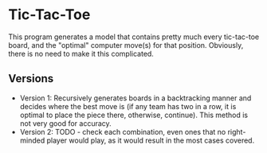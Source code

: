 # Tic-Tac-Toe

This program generates a model that contains pretty much every tic-tac-toe board, and the "optimal" computer move(s) for that position. Obviously, there is no need to make it this complicated. 

## Versions

- Version 1: Recursively generates boards in a backtracking manner and decides where the best move is (if any team has two in a row, it is optimal to place the piece there, otherwise, continue). This method is not very good for accuracy.
- Version 2: TODO - check each combination, even ones that no right-minded player would play, as it would result in the most cases covered.
